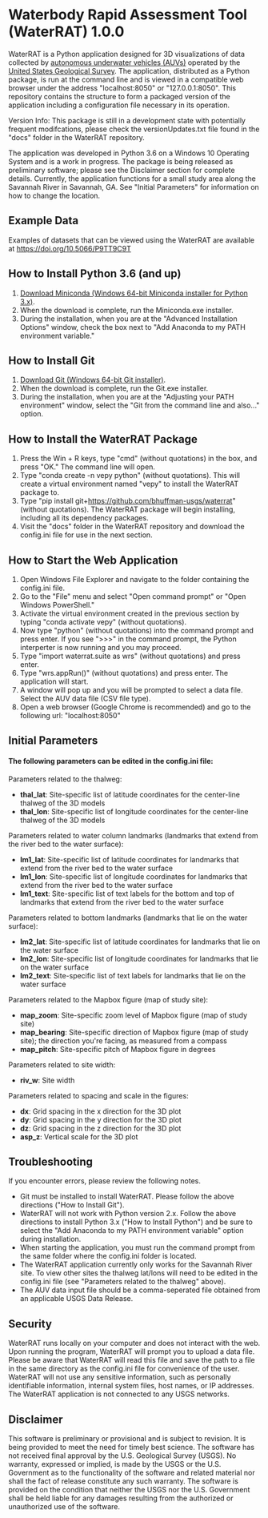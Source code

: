 Waterbody Rapid Assessment Tool (WaterRAT) 1.0.0
===============

WaterRAT is a Python application designed for 3D visualizations of data collected by [autonomous underwater vehicles (AUVs)](https://www.usgs.gov/centers/oki-water/science/autonomous-underwater-vehicles-auv?qt-science_center_objects=0#qt-science_center_objects) operated by the [United States Geological Survey](https://www.usgs.gov/). The application, distributed as a Python package, is run at the command line and is viewed in a compatible web browser under the address "localhost:8050" or "127.0.0.1:8050". This repository contains the structure to form a packaged version of the application including a configuration file necessary in its operation. 

Version Info: This package is still in a development state with potentially frequent modifcations, please check the versionUpdates.txt file found in the "docs" folder in the WaterRAT repository.

The application was developed in Python 3.6 on a Windows 10 Operating System and is a work in progress. The package is being released as preliminary software; please see the Disclaimer section for complete details. Currently, the application functions for a small study area along the Savannah River in Savannah, GA. See "Initial Parameters" for information on how to change the location.

## Example Data

Examples of datasets that can be viewed using the WaterRAT are available at https://doi.org/10.5066/P9TT9C9T

## How to Install Python 3.6 (and up)

1. [Download Miniconda (Windows 64-bit Miniconda installer for Python 3.x)](https://conda.io/en/latest/miniconda.html).
2. When the download is complete, run the Miniconda.exe installer. 
3. During the installation, when you are at the "Advanced Installation Options" window, check the box next to "Add Anaconda to my PATH environment variable." 

## How to Install Git

1. [Download Git (Windows 64-bit Git installer)](https://git-scm.com/download/win).
2. When the download is complete, run the Git.exe installer. 
3. During the installation, when you are at the "Adjusting your PATH environment" window, select the "Git from the command line and also..." option.

## How to Install the WaterRAT Package

1. Press the Win + R keys, type "cmd" (without quotations) in the box, and press "OK." The command line will open.
2. Type "conda create -n vepy python" (without quotations).  This will create a virtual environment named "vepy" to install the WaterRAT package to.
3. Type "pip install git+https://github.com/bhuffman-usgs/waterrat" (without quotations).  The WaterRAT package will begin installing, including all its dependency packages.
4. Visit the "docs" folder in the WaterRAT repository and download the config.ini file for use in the next section.

## How to Start the Web Application

1. Open Windows File Explorer and navigate to the folder containing the config.ini file.
2. Go to the "File" menu and select "Open command prompt" or "Open Windows PowerShell."
3. Activate the virtual environment created in the previous section by typing "conda activate vepy" (without quotations).
3. Now type "python" (without quotations) into the command prompt and press enter. If you see ">>>" in the command prompt, the Python interperter is now running and you may proceed.
4. Type "import waterrat.suite as wrs" (without quotations) and press enter.
5. Type "wrs.appRun()" (without quotations) and press enter. The application will start.
6. A window will pop up and you will be prompted to select a data file. Select the AUV data file (CSV file type).
7. Open a web browser (Google Chrome is recommended) and go to the following url: "localhost:8050"

## Initial Parameters

#### The following parameters can be edited in the config.ini file:

Parameters related to the thalweg:

* **thal_lat**: Site-specific list of latitude coordinates for the center-line thalweg of the 3D models
* **thal_lon**: Site-specific list of longitude coordinates for the center-line thalweg of the 3D models

Parameters related to water column landmarks (landmarks that extend from the river bed to the water surface):

* **lm1_lat**: Site-specific list of latitude coordinates for landmarks that extend from the river bed to the water surface
* **lm1_lon**: Site-specific list of longitude coordinates for landmarks that extend from the river bed to the water surface
* **lm1_text**: Site-specific list of text labels for the bottom and top of landmarks that extend from the river bed to the water surface

Parameters related to bottom landmarks (landmarks that lie on the water surface):

* **lm2_lat**: Site-specific list of latitude coordinates for landmarks that lie on the water surface
* **lm2_lon**: Site-specific list of longitude coordinates for landmarks that lie on the water surface
* **lm2_text**: Site-specific list of text labels for landmarks that lie on the water surface

Parameters related to the Mapbox figure (map of study site):

* **map_zoom**: Site-specific zoom level of Mapbox figure (map of study site)
* **map_bearing**: Site-specific direction of Mapbox figure (map of study site); the direction you're facing, as measured from a compass
* **map_pitch**: Site-specific pitch of Mapbox figure in degrees

Parameters related to site width:

* **riv_w**: Site width

Parameters related to spacing and scale in the figures:

* **dx**: Grid spacing in the x direction for the 3D plot
* **dy**: Grid spacing in the y direction for the 3D plot
* **dz**: Grid spacing in the z direction for the 3D plot
* **asp_z**: Vertical scale for the 3D plot

## Troubleshooting

If you encounter errors, please review the following notes.

*  Git must be installed to install WaterRAT. Please follow the above directions ("How to Install Git").
*  WaterRAT will not work with Python version 2.x. Follow the above directions to install Python 3.x ("How to Install Python") and be sure to select the "Add Anaconda to my PATH environment variable" option during installation. 
*  When starting the application, you must run the command prompt from the same folder where the config.ini folder is located. 
*  The WaterRAT application currently only works for the Savannah River site. To view other sites the thalweg lat/lons will need to be edited in the config.ini file (see "Parameters related to the thalweg" above).
*  The AUV data input file should be a comma-seperated file obtained from an applicable USGS Data Release.

## Security

WaterRAT runs locally on your computer and does not interact with the web. Upon running the program, WaterRAT will prompt you to upload a data file. Please be aware that WaterRAT will read this file and save the path to a file in the same directory as the config.ini file for convenience of the user. WaterRAT will not use any sensitive information, such as personally identifiable information, internal system files, host names, or IP addresses. The WaterRAT application is not connected to any USGS networks. 

## Disclaimer

This software is preliminary or provisional and is subject to revision. It is being provided to meet the need for timely best science. The software has not received final approval by the U.S. Geological Survey (USGS). No warranty, expressed or implied, is made by the USGS or the U.S. Government as to the functionality of the software and related material nor shall the fact of release constitute any such warranty. The software is provided on the condition that neither the USGS nor the U.S. Government shall be held liable for any damages resulting from the authorized or unauthorized use of the software.
